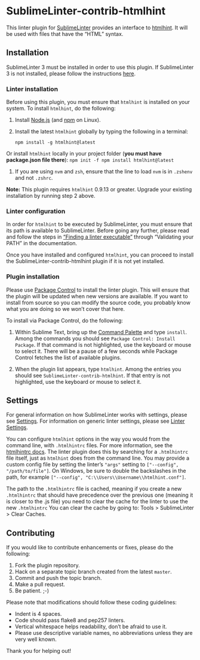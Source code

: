 SublimeLinter-contrib-htmlhint
================================

<!--- [![Build Status](https://travis-ci.org/SublimeLinter/SublimeLinter-contrib-htmlhint.svg?branch=master)](https://travis-ci.org/SublimeLinter/SublimeLinter-contrib-htmlhint) -->

This linter plugin for [SublimeLinter][docs] provides an interface to [htmlhint](http://htmlhint.com/). It will be used with files that have the “HTML” syntax.

## Installation
SublimeLinter 3 must be installed in order to use this plugin. If SublimeLinter 3 is not installed, please follow the instructions [here][installation].

### Linter installation
Before using this plugin, you must ensure that `htmlhint` is installed on your system. To install `htmlhint`, do the following:

1. Install [Node.js](http://nodejs.org) (and [npm](https://github.com/joyent/node/wiki/Installing-Node.js-via-package-manager) on Linux).

1. Install the latest `htmlhint` globally by typing the following in a terminal:
   ```
   npm install -g htmlhint@latest
   ```
Or install `htmlhint` locally in your project folder (**you must have package.json file there**):
    ```
    npm init -f
    npm install htmlhint@latest
    ```

1. If you are using `nvm` and `zsh`, ensure that the line to load `nvm` is in `.zshenv` and not `.zshrc`.

**Note:** This plugin requires `htmlhint` 0.9.13 or greater. Upgrade your existing installation by running step 2 above.

### Linter configuration
In order for `htmlhint` to be executed by SublimeLinter, you must ensure that its path is available to SublimeLinter. Before going any further, please read and follow the steps in [“Finding a linter executable”](http://sublimelinter.readthedocs.org/en/latest/troubleshooting.html#finding-a-linter-executable) through “Validating your PATH” in the documentation.

Once you have installed and configured `htmlhint`, you can proceed to install the SublimeLinter-contrib-htmlhint plugin if it is not yet installed.

### Plugin installation
Please use [Package Control][pc] to install the linter plugin. This will ensure that the plugin will be updated when new versions are available. If you want to install from source so you can modify the source code, you probably know what you are doing so we won’t cover that here.

To install via Package Control, do the following:

1. Within Sublime Text, bring up the [Command Palette][cmd] and type `install`. Among the commands you should see `Package Control: Install Package`. If that command is not highlighted, use the keyboard or mouse to select it. There will be a pause of a few seconds while Package Control fetches the list of available plugins.

1. When the plugin list appears, type `htmlhint`. Among the entries you should see `SublimeLinter-contrib-htmlhint`. If that entry is not highlighted, use the keyboard or mouse to select it.

## Settings
For general information on how SublimeLinter works with settings, please see [Settings][settings]. For information on generic linter settings, please see [Linter Settings][linter-settings].

You can configure `htmlhint` options in the way you would from the command line, with `.htmlhintrc` files. For more information, see the [htmlhintrc docs](https://github.com/yaniswang/HTMLHint/wiki/Rules). The linter plugin does this by searching for a `.htmlhintrc` file itself, just as `htmlhint` does from the command line. You may provide a custom config file by setting the linter’s `"args"` setting to `["--config", "/path/to/file"]`. On Windows, be sure to double the backslashes in the path, for example `["--config", "C:\\Users\\Username\\htmlhint.conf"]`.

The path to the `.htmlhintrc` file is cached, meaning if you create a new `.htmlhintrc` that should have precedence over the previous one (meaning it is closer to the .js file) you need to clear the cache for the linter to use the new `.htmlhintrc` You can clear the cache by going to: Tools > SublimeLinter > Clear Caches.


## Contributing
If you would like to contribute enhancements or fixes, please do the following:

1. Fork the plugin repository.
1. Hack on a separate topic branch created from the latest `master`.
1. Commit and push the topic branch.
1. Make a pull request.
1. Be patient.  ;-)

Please note that modifications should follow these coding guidelines:

- Indent is 4 spaces.
- Code should pass flake8 and pep257 linters.
- Vertical whitespace helps readability, don’t be afraid to use it.
- Please use descriptive variable names, no abbreviations unless they are very well known.

Thank you for helping out!

[docs]: http://sublimelinter.readthedocs.org
[installation]: http://sublimelinter.readthedocs.org/en/latest/installation.html
[locating-executables]: http://sublimelinter.readthedocs.org/en/latest/usage.html#how-linter-executables-are-located
[pc]: https://sublime.wbond.net/installation
[cmd]: http://docs.sublimetext.info/en/sublime-text-3/extensibility/command_palette.html
[settings]: http://sublimelinter.readthedocs.org/en/latest/settings.html
[linter-settings]: http://sublimelinter.readthedocs.org/en/latest/linter_settings.html
[inline-settings]: http://sublimelinter.readthedocs.org/en/latest/settings.html#inline-settings
